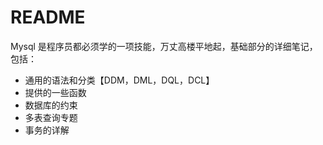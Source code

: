 # README

Mysql 是程序员都必须学的一项技能，万丈高楼平地起，基础部分的详细笔记，包括：



- 通用的语法和分类【DDM，DML，DQL，DCL】
- 提供的一些函数
- 数据库的约束
- 多表查询专题
- 事务的详解